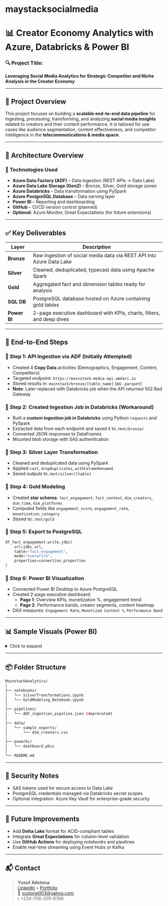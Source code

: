 # maystacksocialmedia


# 📊 Creator Economy Analytics with Azure, Databricks & Power BI

### 🔍 **Project Title:**  
**Leveraging Social Media Analytics for Strategic Competitor and Niche Analysis in the Creator Economy**

---

## 📁 Project Overview

This project focuses on building a **scalable end-to-end data pipeline** for ingesting, processing, transforming, and analyzing **social media insights** related to creators and their content performance. It is tailored for use cases like audience segmentation, content effectiveness, and competitor intelligence in the **telecommunications & media space**.

---

## 🧱 Architecture Overview

### 🔧 Technologies Used
- **Azure Data Factory (ADF)** – Data ingestion (REST APIs → Data Lake)
- **Azure Data Lake Storage (Gen2)** – Bronze, Silver, Gold storage zones
- **Azure Databricks** – Data transformation using PySpark
- **Azure PostgreSQL Database** – Data serving layer
- **Power BI** – Reporting and dashboarding
- **GitHub** – CI/CD version control (planned)
- **Optional**: Azure Monitor, Great Expectations (for future extensions)

---

## ✅ Key Deliverables

| Layer   | Description                                                                 |
|---------|-----------------------------------------------------------------------------|
| **Bronze** | Raw ingestion of social media data via REST API into Azure Data Lake      |
| **Silver** | Cleaned, deduplicated, typecast data using Apache Spark                   |
| **Gold**   | Aggregated fact and dimension tables ready for analysis                   |
| **SQL DB** | PostgreSQL database hosted on Azure containing gold tables                |
| **Power BI** | 2-page executive dashboard with KPIs, charts, filters, and deep dives   |

---

## 🔄 End-to-End Steps

### 📌 Step 1: API Ingestion via ADF (Initially Attempted)
- Created 4 **Copy Data** activities (Demographics, Engagement, Content, Competitors)
- Targeted endpoint: `https://mainstack-media-api.amdari.io`
- Stored results in: `mainstack/bronze/[table_name]` (as `.parquet`)
- **Note**: Later replaced with Databricks job when the API returned 502 Bad Gateway

### 📌 Step 2: Created Ingestion Job in Databricks (Workaround)
- Built a **custom ingestion job in Databricks** using Python `requests` and PySpark
- Extracted data from each endpoint and saved it to `/mnt/bronze/`
- Converted JSON responses to DataFrames
- Mounted blob storage with SAS authentication

### 📌 Step 3: Silver Layer Transformation
- Cleaned and deduplicated data using PySpark
- Applied `cast`, `dropDuplicates`, `withColumnRenamed`
- Saved outputs to `/mnt/silver/[table]`

### 📌 Step 4: Gold Modeling
- Created **star schema**: `fact_engagement`, `fact_content`, `dim_creators`, `dim_time`, `dim_platforms`
- Computed fields like `engagement_score`, `engagement_rate`, `monetization_category`
- Stored to: `/mnt/gold`

### 📌 Step 5: Export to PostgreSQL
```python
df_fact_engagement.write.jdbc(
    url=jdbc_url,
    table="fact_engagement",
    mode="overwrite",
    properties=connection_properties
)
```

### 📌 Step 6: Power BI Visualization
- Connected Power BI Desktop to Azure PostgreSQL
- Created 2-page executive dashboard:
  - **Page 1**: Overview KPIs, monetization %, engagement trend
  - **Page 2**: Performance bands, creator segments, content heatmap
- DAX measures: `Engagement Rate`, `Monetized Content %`, `Performance Band`

---

## 📊 Sample Visuals (Power BI)
<details>
<summary>Click to expand</summary>

- Total Reach, Likes, Revenue KPIs  
- Engagement Rate over Time  
- Creators by Subscription Tier  
- Performance Band Treemap  
- Heatmap: Content Type × Platform

</details>

---

## 📦 Folder Structure

```bash
MainstackAnalytics/
│
├── notebooks/
│   └── SilverTransformations.ipynb
│   └── GoldModeling_Notebook.ipynb
│
├── pipelines/
│   └── ADF_ingestion_pipeline.json (deprecated)
│
├── data/
│   └── sample_exports/
│       └── dim_creators.csv
│
├── powerbi/
│   └── dashboard.pbix
│
└── README.md
```

---

## 🔐 Security Notes
- SAS tokens used for secure access to Data Lake
- PostgreSQL credentials managed via Databricks secret scopes
- Optional integration: Azure Key Vault for enterprise-grade security

---

## 🚀 Future Improvements
- Add **Delta Lake** format for ACID-compliant tables
- Integrate **Great Expectations** for column-level validation
- Use **GitHub Actions** for deploying notebooks and pipelines
- Enable real-time streaming using Event Hubs or Kafka

---

## 📬 Contact

> **Yusuf Adetona**  
[LinkedIn](https://www.linkedin.com/in/yusuf-adetona-hnd-bsc-aat-aca-acca-diploma-in-ifrs/) • [Portfolio](https://www.datascienceportfol.io/adetonayusuf)  
📧 yustone003@yahoo.com  
📞 +234-706-205-6766

